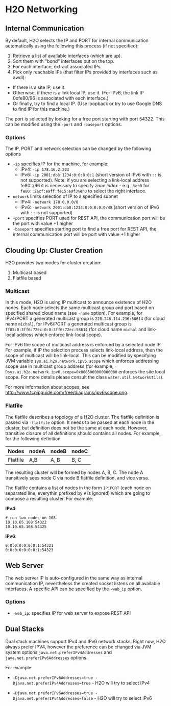 # H2O Networking

## Internal Communication

By default, H2O selects the IP and PORT for internal communication automatically using the following this process (if not specified):

  1. Retrieve a list of available interfaces (which are up).
  2. Sort them with "bond" interfaces put on the top.
  3. For each interface, extract associated IPs.
  4. Pick only reachable IPs (that filter IPs provided by interfaces such as awdl):

   - If there is a site IP, use it.
   - Otherwise, if there is a link local IP, use it. (For IPv6, the link IP 0xfe80/96 is associated with each interface.)
   - Or finally, try to find a local IP. (Use loopback or try to use Google DNS to find IP for this machine.)

The port is selected by looking for a free port starting with port 54322. This can be modified using the `-port` and `-baseport` options.

### Options
The IP, PORT and network selection can be changed by the following options

  - `-ip` specifies IP for the machine, for example:
    - IPv4: `-ip 178.16.2.223` 
    - IPv6: `-ip 2001:db8:1234:0:0:0:0:1` (short version of IPv6 with `::` is not supported). Note: if you are selecting a link-local address fe80::/96 it is necessary to specify _zone index_ - e.g., `%en0` for `fe80::2acf:e9ff:fe15:e0f3%en0` to select the right interface.
  - `network` limits selection of IP to a specified subnet
    - IPv4: `-network 178.0.0.0/8`
    - IPv6: `-network 2001:db8:1234:0:0:0:0:0/48` (short version of IPv6 with `::` is not supported)
  - `-port` specifies PORT used for REST API, the communication port will be the port with value +1 higher
  - `-baseport` specifies starting port to find a free port for REST API, the internal communication port will be port with value +1 higher

## Clouding Up: Cluster Creation

H2O provides two modes for cluster creation:

  1. Multicast based
  2. Flatfile based

### Multicast 
In this mode, H2O is using IP multicast to announce existence of H2O nodes. Each node selects the same multicast group and port based on specified shared cloud name (see `-name` option). For example, for IPv4/PORT a generated multicast group is `228.246.114.236:58614` (for cloud name `michal`), 
for IPv6/PORT a generated multicast group is `ff05:0:3ff6:72ec:0:0:3ff6:72ec:58614` (for cloud name `michal` and link-local address which enforce link-local scope).

For IPv6 the scope of multicast address is enforced by a selected node IP. For example, if IP the selection process selects link-local address, then the scope of multicast will be link-local. This can be modified by specifying JVM variable `sys.ai.h2o.network.ipv6.scope` which enforces addressing scope use in multicast group address (for example, `-Dsys.ai.h2o.network.ipv6.scope=0x0005000000000000` enforces the site local scope. For more details please consult the
class `water.util.NetworkUtils`).

For more information about scopes, see <a href="http://www.tcpipguide.com/free/diagrams/ipv6scope.png" target="_blank">http://www.tcpipguide.com/free/diagrams/ipv6scope.png</a>. 

### Flatfile
The flatfile describes a topology of a H2O cluster. The flatfile definition is passed via `-flatfile` option. 
It needs to be passed at each node in the cluster, but definition does not be the same at each node. However, transitive closure of all definitions should contains all nodes. For example, for the following definition

Nodes    | nodeA | nodeB | nodeC 
---------|-------|-------|-------
Flatfile | A,B   | A, B  | B, C  

The resulting cluster will be formed by nodes A, B, C. The node A transitively sees node C via node B flatfile definition, and vice versa.

The flatfile contains a list of nodes in the form `IP:PORT` (each node on separated line, everythin prefixed by `#` is ignored) which are going to compose a resulting cluster.
For example:

**IPv4**:

```
# run two nodes on 108
10.10.65.108:54322
10.10.65.108:54325
```
**IPv6**:

```
0:0:0:0:0:0:0:1:54321
0:0:0:0:0:0:0:1:54323
```


## Web Server
The web server IP is auto-configured in the same way as internal communication IP, nevertheless the created socket listens on all available interfaces. A specific API can be specified by the `-web_ip` option.

### Options
  - `-web_ip`: specifies IP for web server to expose REST API

## Dual Stacks
Dual stack machines support IPv4 and IPv6 network stacks.
Right now, H2O always prefer IPV4, however the preference can be changed via JVM system options `java.net.preferIPv4Addresses` and `java.net.preferIPv6Addresses` options.

For example:

  - `-Djava.net.preferIPv6Addresses=true -Djava.net.preferIPv4Addresses=true` - H2O will try to select IPv4

  - `-Djava.net.preferIPv6Addresses=true -Djava.net.preferIPv4Addresses=false` - H2O will try to select IPv6


